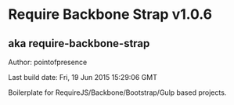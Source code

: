 # Require Backbone Strap v1.0.6
## aka require-backbone-strap

Author: pointofpresence

Last build date: Fri, 19 Jun 2015 15:29:06 GMT

Boilerplate for RequireJS/Backbone/Bootstrap/Gulp based projects.